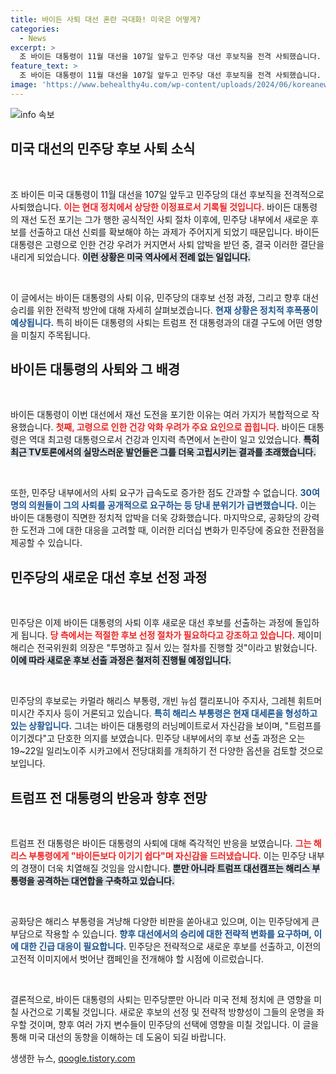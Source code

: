 ```yaml
---
title: 바이든 사퇴 대선 혼란 극대화! 미국은 어떻게?
categories:
  - News
excerpt: >
  조 바이든 대통령이 11월 대선을 107일 앞두고 민주당 대선 후보직을 전격 사퇴했습니다. 이는 역사상 전례 없는 사건으로, 민주당은 새 후보를 선출해야 하는 상황에 직면했습니다. 격렬한 경쟁이 예상되는 가운데, 카멀라 해리스 부통령이 대세론을 형성하고 있습니다.
feature_text: >
  조 바이든 대통령이 11월 대선을 107일 앞두고 민주당 대선 후보직을 전격 사퇴했습니다. 이는 역사상 전례 없는 사건으로, 민주당은 새 후보를 선출해야 하는 상황에 직면했습니다. 격렬한 경쟁이 예상되는 가운데, 카멀라 해리스 부통령이 대세론을 형성하고 있습니다.
image: 'https://www.behealthy4u.com/wp-content/uploads/2024/06/koreanews.jpg'
---
```


<p><img src="https://www.behealthy4u.com/wp-content/uploads/2024/06/koreanews.jpg" alt="info 속보" /></p>

<h2 data-ke-size="size26">미국 대선의 민주당 후보 사퇴 소식</h2>

<p data-ke-size="size16">&nbsp;</p>

<p>조 바이든 미국 대통령이 11월 대선을 107일 앞두고 민주당의 대선 후보직을 전격적으로 사퇴했습니다. <b><span style="color: #ee2323;">이는 현대 정치에서 상당한 이정표로서 기록될 것입니다.</span></b> 바이든 대통령의 재선 도전 포기는 그가 행한 공식적인 사퇴 절차 이후에, 민주당 내부에서 새로운 후보를 선출하고 대선 신뢰를 확보해야 하는 과제가 주어지게 되었기 때문입니다. 바이든 대통령은 고령으로 인한 건강 우려가 커지면서 사퇴 압박을 받던 중, 결국 이러한 결단을 내리게 되었습니다. <b><span style="background-color: #21538527;">이런 상황은 미국 역사에서 전례 없는 일입니다.</span></b> </p>

<p data-ke-size="size16">&nbsp;</p>

<p>이 글에서는 바이든 대통령의 사퇴 이유, 민주당의 대후보 선정 과정, 그리고 향후 대선 승리를 위한 전략적 방안에 대해 자세히 살펴보겠습니다. <b><span style="color: #1a5490;">현재 상황은 정치적 후폭풍이 예상됩니다.</span></b> 특히 바이든 대통령의 사퇴는 트럼프 전 대통령과의 대결 구도에 어떤 영향을 미칠지 주목됩니다.</p>

<h2 data-ke-size="size26">바이든 대통령의 사퇴와 그 배경</h2>

<p data-ke-size="size16">&nbsp;</p>

<p>바이든 대통령이 이번 대선에서 재선 도전을 포기한 이유는 여러 가지가 복합적으로 작용했습니다. <b><span style="color: #ee2323;">첫째, 고령으로 인한 건강 악화 우려가 주요 요인으로 꼽힙니다.</span></b> 바이든 대통령은 역대 최고령 대통령으로서 건강과 인지력 측면에서 논란이 일고 있었습니다. <b><span style="background-color: #21538527;">특히 최근 TV토론에서의 실망스러운 발언들은 그를 더욱 고립시키는 결과를 초래했습니다.</span></b> </p>

<p data-ke-size="size16">&nbsp;</p>

<p>또한, 민주당 내부에서의 사퇴 요구가 급속도로 증가한 점도 간과할 수 없습니다. <b><span style="color: #1a5490;">30여 명의 의원들이 그의 사퇴를 공개적으로 요구하는 등 당내 분위기가 급변했습니다.</span></b> 이는 바이든 대통령이 직면한 정치적 압박을 더욱 강화했습니다. 마지막으로, 공화당의 강력한 도전과 그에 대한 대응을 고려할 때, 이러한 리더십 변화가 민주당에 중요한 전환점을 제공할 수 있습니다. </p>

<h2 data-ke-size="size26">민주당의 새로운 대선 후보 선정 과정</h2>

<p data-ke-size="size16">&nbsp;</p>

<p>민주당은 이제 바이든 대통령의 사퇴 이후 새로운 대선 후보를 선출하는 과정에 돌입하게 됩니다. <b><span style="color: #ee2323;">당 측에서는 적절한 후보 선정 절차가 필요하다고 강조하고 있습니다.</span></b> 제이미 해리슨 전국위원회 의장은 "투명하고 질서 있는 절차를 진행할 것"이라고 밝혔습니다. <b><span style="background-color: #21538527;">이에 따라 새로운 후보 선출 과정은 철저히 진행될 예정입니다.</span></b></p>

<p data-ke-size="size16">&nbsp;</p>

<p>민주당의 후보로는 카멀라 해리스 부통령, 개빈 뉴섬 캘리포니아 주지사, 그레첸 휘트머 미시간 주지사 등이 거론되고 있습니다. <b><span style="color: #1a5490;">특히 해리스 부통령은 현재 대세론을 형성하고 있는 상황입니다.</span></b> 그녀는 바이든 대통령의 러닝메이트로서 자신감을 보이며, "트럼프를 이기겠다"고 단호한 의지를 보였습니다. 민주당 내부에서의 후보 선출 과정은 오는 19~22일 일리노이주 시카고에서 전당대회를 개최하기 전 다양한 옵션을 검토할 것으로 보입니다.</p>

<h2 data-ke-size="size26">트럼프 전 대통령의 반응과 향후 전망</h2>

<p data-ke-size="size16">&nbsp;</p>

<p>트럼프 전 대통령은 바이든 대통령의 사퇴에 대해 즉각적인 반응을 보였습니다. <b><span style="color: #ee2323;">그는 해리스 부통령에게 "바이든보다 이기기 쉽다"며 자신감을 드러냈습니다.</span></b> 이는 민주당 내부의 경쟁이 더욱 치열해질 것임을 암시합니다. <b><span style="background-color: #21538527;">뿐만 아니라 트럼프 대선캠프는 해리스 부통령을 공격하는 대연합을 구축하고 있습니다.</span></b></p>

<p data-ke-size="size16">&nbsp;</p>

<p>공화당은 해리스 부통령을 겨냥해 다양한 비판을 쏟아내고 있으며, 이는 민주당에게 큰 부담으로 작용할 수 있습니다. <b><span style="color: #1a5490;">향후 대선에서의 승리에 대한 전략적 변화를 요구하며, 이에 대한 긴급 대응이 필요합니다.</span></b> 민주당은 전략적으로 새로운 후보를 선출하고, 이전의 고전적 이미지에서 벗어난 캠페인을 전개해야 할 시점에 이르렀습니다.</p>

<p data-ke-size="size16">&nbsp;</p>

<p>결론적으로, 바이든 대통령의 사퇴는 민주당뿐만 아니라 미국 전체 정치에 큰 영향을 미칠 사건으로 기록될 것입니다. 새로운 후보의 선정 및 전략적 방향성이 그들의 운명을 좌우할 것이며, 향후 여러 가지 변수들이 민주당의 선택에 영향을 미칠 것입니다. 이 글을 통해 미국 대선의 동향을 이해하는 데 도움이 되길 바랍니다.</p>
생생한 뉴스, <a href="https://qoogle.tistory.com" rel="dofollow">qoogle.tistory.com</a>



